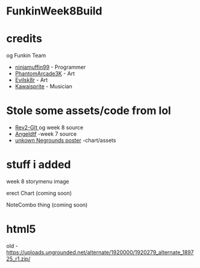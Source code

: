 # FunkinWeek8Build


# credits
og Funkin Team 
- [ninjamuffin99](https://twitter.com/ninja_muffin99) - Programmer
- [PhantomArcade3K](https://twitter.com/phantomarcade3k) - Art 
-  [Evilsk8r](https://twitter.com/evilsk8r) - Art
- [Kawaisprite](https://twitter.com/kawaisprite) - Musician

# Stole some assets/code from lol

- [Rev2-GIt ](https://github.com/Rev2-Git) og week 8 source
- [Angeldtf](https://github.com/AngelDTF) -week 7 source
- [unkown Negrounds poster](http://uploads.ungrounded.net/tmp/1911000/1911716/file/alternate/alternate_2_r7.zip/) -chart/assets

# stuff i added 

week 8 storymenu image

erect Chart (coming soon)
 
NoteCombo thing (coming soon)


# html5

old - https://uploads.ungrounded.net/alternate/1920000/1920279_alternate_189725_r1.zip/
 

